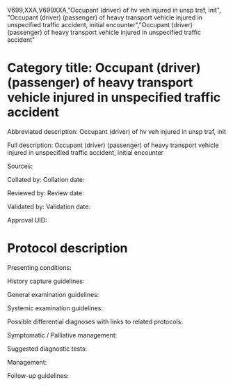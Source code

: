 V699,XXA,V699XXA,"Occupant (driver) of hv veh injured in unsp traf, init", "Occupant (driver) (passenger) of heavy transport vehicle injured in unspecified traffic accident, initial encounter","Occupant (driver) (passenger) of heavy transport vehicle injured in unspecified traffic accident"
# Category title: Occupant (driver) (passenger) of heavy transport vehicle injured in unspecified traffic accident

Abbreviated description: Occupant (driver) of hv veh injured in unsp traf, init

Full description: Occupant (driver) (passenger) of heavy transport vehicle injured in unspecified traffic accident, initial encounter

Sources:

Collated by:
Collation date:

Reviewed by:
Review date:

Validated by:
Validation date:

Approval UID:

# Protocol description

Presenting conditions:

History capture guidelines:

General examination guidelines:

Systemic examination guidelines:

Possible differential diagnoses with links to related protocols:

Symptomatic / Palliative management:

Suggested diagnostic tests:

Management:

Follow-up guidelines:
